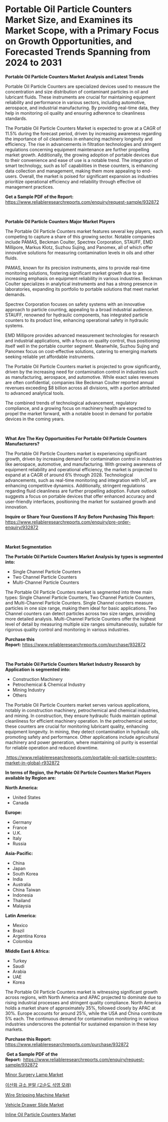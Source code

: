 <p><h1>Portable Oil Particle Counters Market Size, and Examines its Market Scope, with a Primary Focus on Growth Opportunities, and Forecasted Trends Spanning from 2024 to 2031</h1></p><p><strong>Portable Oil Particle Counters Market Analysis and Latest Trends</strong></p>
<p><p>Portable Oil Particle Counters are specialized devices used to measure the concentration and size distribution of contaminant particles in oil and lubricant fluids. These instruments are crucial for maintaining equipment reliability and performance in various sectors, including automotive, aerospace, and industrial manufacturing. By providing real-time data, they help in monitoring oil quality and ensuring adherence to cleanliness standards.</p><p>The Portable Oil Particle Counters Market is expected to grow at a CAGR of 11.5% during the forecast period, driven by increasing awareness regarding the importance of oil cleanliness in enhancing machinery longevity and efficiency. The rise in advancements in filtration technologies and stringent regulations concerning equipment maintenance are further propelling market growth. Additionally, the growing adoption of portable devices due to their convenience and ease of use is a notable trend. The integration of smart technology, such as IoT capabilities in these counters, is enhancing data collection and management, making them more appealing to end-users. Overall, the market is poised for significant expansion as industries prioritize operational efficiency and reliability through effective oil management practices.</p></p>
<p><strong>Get a Sample PDF of the Report:&nbsp;</strong> <a href="https://www.reliableresearchreports.com/enquiry/request-sample/932872">https://www.reliableresearchreports.com/enquiry/request-sample/932872</a></p>
<p>&nbsp;</p>
<p><strong>Portable Oil Particle Counters Major Market Players</strong></p>
<p><p>The Portable Oil Particle Counters market features several key players, each competing to capture a share of this growing sector. Notable companies include PAMAS, Beckman Coulter, Spectrex Corporation, STAUFF, EMD Millipore, Markus Klotz, Suzhou Sujing, and Panomex, all of which offer innovative solutions for measuring contamination levels in oils and other fluids.</p><p>PAMAS, known for its precision instruments, aims to provide real-time monitoring solutions, fostering significant market growth due to an increasing emphasis on equipment reliability in various industries. Beckman Coulter specializes in analytical instruments and has a strong presence in laboratories, expanding its portfolio to portable solutions that meet market demands.</p><p>Spectrex Corporation focuses on safety systems with an innovative approach to particle counting, appealing to a broad industrial audience. STAUFF, renowned for hydraulic components, has integrated particle counters to its product line, enhancing operational safety in hydraulic systems.</p><p>EMD Millipore provides advanced measurement technologies for research and industrial applications, with a focus on quality control, thus positioning itself well in the portable counter segment. Meanwhile, Suzhou Sujing and Panomex focus on cost-effective solutions, catering to emerging markets seeking reliable yet affordable instruments.</p><p>The Portable Oil Particle Counters market is projected to grow significantly, driven by the increasing need for contamination control in industries such as manufacturing, aerospace, and automotive. While exact sales revenues are often confidential, companies like Beckman Coulter reported annual revenues exceeding $8 billion across all divisions, with a portion attributed to advanced analytical tools.</p><p>The combined trends of technological advancement, regulatory compliance, and a growing focus on machinery health are expected to propel the market forward, with a notable boost in demand for portable devices in the coming years.</p></p>
<p>&nbsp;</p>
<p><strong>What Are The Key Opportunities For Portable Oil Particle Counters Manufacturers?</strong></p>
<p><p>The Portable Oil Particle Counters market is experiencing significant growth, driven by increasing demand for contamination control in industries like aerospace, automotive, and manufacturing. With growing awareness of equipment reliability and operational efficiency, the market is projected to expand at a CAGR of around 6% through 2028. Technological advancements, such as real-time monitoring and integration with IoT, are enhancing competitive dynamics. Additionally, stringent regulations regarding fluid cleanliness are further propelling adoption. Future outlook suggests a focus on portable devices that offer enhanced accuracy and user-friendly interfaces, positioning the market for sustained growth and innovation.</p></p>
<p><strong>Inquire or Share Your Questions If Any Before Purchasing This Report:</strong> <a href="https://www.reliableresearchreports.com/enquiry/pre-order-enquiry/932872">https://www.reliableresearchreports.com/enquiry/pre-order-enquiry/932872</a></p>
<p>&nbsp;</p>
<p><strong>Market Segmentation</strong></p>
<p><strong>The Portable Oil Particle Counters Market Analysis by types is segmented into:</strong></p>
<p><ul><li>Single Channel Particle Counters</li><li>Two Channel Particle Counters</li><li>Multi-Channel Particle Counters</li></ul></p>
<p><p>The Portable Oil Particle Counters market is segmented into three main types: Single Channel Particle Counters, Two Channel Particle Counters, and Multi-Channel Particle Counters. Single Channel counters measure particles in one size range, making them ideal for basic applications. Two Channel counters can detect particles across two size ranges, providing more detailed analysis. Multi-Channel Particle Counters offer the highest level of detail by measuring multiple size ranges simultaneously, suitable for rigorous quality control and monitoring in various industries.</p></p>
<p><strong>Purchase this Report:&nbsp;</strong><a href="https://www.reliableresearchreports.com/purchase/932872">https://www.reliableresearchreports.com/purchase/932872</a></p>
<p>&nbsp;</p>
<p><strong>The Portable Oil Particle Counters Market Industry Research by Application is segmented into:</strong></p>
<p><ul><li>Construction Machinery</li><li>Petrochemical & Chemical Industry</li><li>Mining Industry</li><li>Others</li></ul></p>
<p><p>The Portable Oil Particle Counters market serves various applications, notably in construction machinery, petrochemical and chemical industries, and mining. In construction, they ensure hydraulic fluids maintain optimal cleanliness for efficient machinery operation. In the petrochemical sector, these counters are crucial for monitoring lubricant quality, enhancing equipment longevity. In mining, they detect contamination in hydraulic oils, promoting safety and performance. Other applications include agricultural machinery and power generation, where maintaining oil purity is essential for reliable operation and reduced downtime.</p></p>
<p><a href="https://www.reliableresearchreports.com/portable-oil-particle-counters-market-in-global-r932872">&nbsp;https://www.reliableresearchreports.com/portable-oil-particle-counters-market-in-global-r932872</a></p>
<p><strong>In terms of Region, the Portable Oil Particle Counters Market Players available by Region are:</strong></p>
<p>
    <p> <strong> North America: </strong>
        <ul>
            <li>United States</li>
            <li>Canada</li>
        </ul>
        </p> 
    <p> <strong> Europe: </strong>
        <ul>
            <li>Germany</li>
            <li>France</li>
            <li>U.K.</li>
            <li>Italy</li>
            <li>Russia</li>
        </ul>
        </p> 
    <p> <strong> Asia-Pacific: </strong>
        <ul>
            <li>China</li>
            <li>Japan</li>
            <li>South Korea</li>
            <li>India</li>
            <li>Australia</li>
            <li>China Taiwan</li>
            <li>Indonesia</li>
            <li>Thailand</li>
            <li>Malaysia</li>
        </ul>
        </p> 
    <p> <strong> Latin America: </strong>
        <ul>
            <li>Mexico</li>
            <li>Brazil</li>
            <li>Argentina Korea</li>
            <li>Colombia</li>
        </ul>
        </p> 
    <p> <strong> Middle East & Africa: </strong>
        <ul>
            <li>Turkey</li>
            <li>Saudi</li>
            <li>Arabia</li>
            <li>UAE</li>
            <li>Korea</li>
        </ul>
    </p>
    </p>
<p><p>The Portable Oil Particle Counters market is witnessing significant growth across regions, with North America and APAC projected to dominate due to rising industrial processes and stringent quality compliance. North America holds a market share of approximately 35%, followed closely by APAC at 30%. Europe accounts for around 25%, while the USA and China contribute 5% each. The continuous demand for contamination monitoring in various industries underscores the potential for sustained expansion in these key markets.</p></p>
<p><strong>Purchase this Report: </strong><a href="https://www.reliableresearchreports.com/purchase/932872">https://www.reliableresearchreports.com/purchase/932872</a></p>
<p>&nbsp;<strong>Get a Sample PDF of the Report:&nbsp;&nbsp;</strong><a href="https://www.reliableresearchreports.com/enquiry/request-sample/932872">https://www.reliableresearchreports.com/enquiry/request-sample/932872</a></p>
<p><strong></strong></p>
<p><p><a href="https://www.linkedin.com/pulse/minor-surgery-lamp-market-growth-outlook-from-2024-2031-rpmme?trackingId=1rsMy44VRIyjWfGJqSVrhg%3D%3D">Minor Surgery Lamp Market</a></p><p><a href="https://medium.com/@conradkirrlin76575/%EC%84%B8%EA%B3%84-silicon-dioxide-powder-high-purity-quartz-sand-market-%EC%9D%80-2024%EC%97%90%EC%84%9C-2031%EB%A1%9C-%EC%97%B0%ED%8F%89%EA%B7%A0-%EC%A6%9D%EA%B0%80%EC%9C%A8%EC%9D%84-%EB%B3%B4%EC%9D%BC-%EA%B2%83%EC%9C%BC%EB%A1%9C-%EC%98%88%EC%83%81%EB%90%A9%EB%8B%88%EB%8B%A4-3f4d6db2f2be">이산화 규소 분말 (고순도 석영 모래)</a></p><p><a href="https://medium.com/@francesprichey/the-wire-stripping-machine-market-has-witnessed-significant-growth-in-recent-years-and-this-7ad09b12ab84">Wire Stripping Machine Market</a></p><p><a href="https://issuu.com/reportprime-2/docs/vehicle-drawer-slide-market-size-20_f379d29f8bc731">Vehicle Drawer Slide Market</a></p><p><a href="https://github.com/NasrinKhan99/Market-Research-Report-List-1/blob/main/inline-oil-particle-counters-market.md">Inline Oil Particle Counters Market</a></p></p>